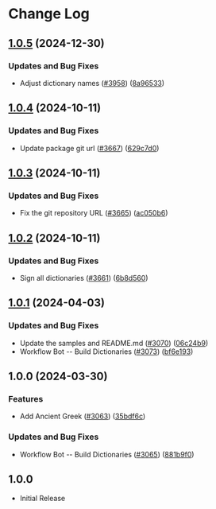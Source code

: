 # Change Log

## [1.0.5](https://github.com/khulnasoft/codetypo/compare/@codetypo/dict-grc@1.0.4...@codetypo/dict-grc@1.0.5) (2024-12-30)


### Updates and Bug Fixes

* Adjust dictionary names ([#3958](https://github.com/khulnasoft/codetypo/issues/3958)) ([8a96533](https://github.com/khulnasoft/codetypo/commit/8a96533bec21280103740868b81559437c413501))

## [1.0.4](https://github.com/khulnasoft/codetypo/compare/@codetypo/dict-grc@1.0.3...@codetypo/dict-grc@1.0.4) (2024-10-11)


### Updates and Bug Fixes

* Update package git url ([#3667](https://github.com/khulnasoft/codetypo/issues/3667)) ([629c7d0](https://github.com/khulnasoft/codetypo/commit/629c7d0a5e1bacad1d3874b1f8372edc3494ef97))

## [1.0.3](https://github.com/khulnasoft/codetypo/compare/@codetypo/dict-grc@1.0.2...@codetypo/dict-grc@1.0.3) (2024-10-11)


### Updates and Bug Fixes

* Fix the git repository URL ([#3665](https://github.com/khulnasoft/codetypo/issues/3665)) ([ac050b6](https://github.com/khulnasoft/codetypo/commit/ac050b697d57820109995e92fac5ccc32ced1723))

## [1.0.2](https://github.com/khulnasoft/codetypo/compare/@codetypo/dict-grc@1.0.1...@codetypo/dict-grc@1.0.2) (2024-10-11)


### Updates and Bug Fixes

* Sign all dictionaries ([#3661](https://github.com/khulnasoft/codetypo/issues/3661)) ([6b8d560](https://github.com/khulnasoft/codetypo/commit/6b8d560cf51a593458ce42bca415859f872cfc97))

## [1.0.1](https://github.com/khulnasoft/codetypo/compare/@codetypo/dict-grc@1.0.0...@codetypo/dict-grc@1.0.1) (2024-04-03)


### Updates and Bug Fixes

* Update the samples and README.md ([#3070](https://github.com/khulnasoft/codetypo/issues/3070)) ([06c24b9](https://github.com/khulnasoft/codetypo/commit/06c24b96eabb6488b1db085e7eff63660599f79e))
* Workflow Bot -- Build Dictionaries ([#3073](https://github.com/khulnasoft/codetypo/issues/3073)) ([bf6e193](https://github.com/khulnasoft/codetypo/commit/bf6e1938d6889e2b03f01b5c4269d2bdb28174b7))

## 1.0.0 (2024-03-30)


### Features

* Add Ancient Greek ([#3063](https://github.com/khulnasoft/codetypo/issues/3063)) ([35bdf6c](https://github.com/khulnasoft/codetypo/commit/35bdf6cf4a00330be6fc723e6a6b2d1e1107c3ee))


### Updates and Bug Fixes

* Workflow Bot -- Build Dictionaries ([#3065](https://github.com/khulnasoft/codetypo/issues/3065)) ([881b9f0](https://github.com/khulnasoft/codetypo/commit/881b9f08d0770e2bdf58a63924c0d748670bf43c))

## 1.0.0

- Initial Release
